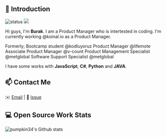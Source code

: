 ## 👋 Introduction




![status](https://img.shields.io/badge/status-up-brightgreen) ![](https://visitor-badge.glitch.me/badge?page_id=github.com/pumpkin34)

Hi guys, I'm **Burak**. I am a Product Manager who is intertested in coding. I'm currently working @koinal.io as a Product Manager.

Formerly;
Bootcamp student @kodluyoruz
Product Manager @lifemote
Associate Product Manager @v-count
Product Management Specialist @metglobal
Software Support Specialist @metglobal 

I have some works with **JavaScript**, **C#**, **Python** and **JAVA**.
## 📫 Contact Me 

✉️ [Email](mailto:burakalparsln@gmail.com) | 💬 [Issue](https://github.com/pumpkin34/pumpkin34/issues/me) 


## 💻 Open Source Work Stats


![pumpkin34's Github stats](https://github-readme-stats.vercel.app/api?username=pumpkin34&show_icons=true)

